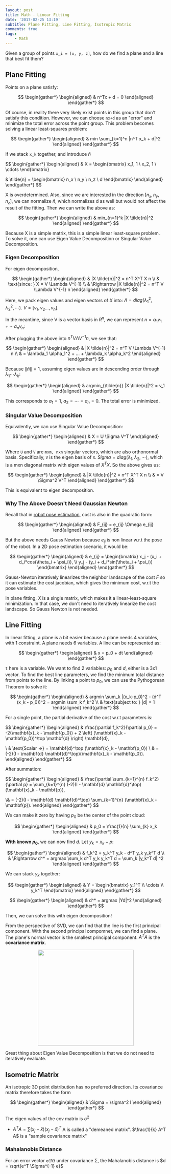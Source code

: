```yaml
---
layout: post
title: Math - Linear Fitting
date: '2017-02-25 13:19'
subtitle: Plane Fitting, Line Fitting, Isotropic Matrix
comments: true
tags:
    - Math
---
```


Given a group of points `x_i = [x, y, z]`, how do we find a plane and a line that best fit them?

## Plane Fitting

Points on a plane satisfy:

$$
\begin{gather*}
\begin{aligned}
& n^Tx + d = 0
\end{aligned}
\end{gather*}
$$

Of course, in reality there very likely exist points in this group that don't satisfy this condition. However, we can choose `nx+d` as an "error" and minimize the total error across the point group. This problem becomes solving a linear least-squares problem:

$$
\begin{gather*}
\begin{aligned}
& min \sum_{k=1}^n |n^T x_k + d|^2
\end{aligned}
\end{gather*}
$$

If we stack `x_k` together, and introduce $\tilde{n}$

$$
\begin{gather*}
\begin{aligned}
& X = \begin{bmatrix}
x_1, 1 \\
x_2, 1 \\
\cdots
\end{bmatrix}

& \tilde{n} = \begin{bmatrix}
n_x \\
n_y \\
n_z \\
d
\end{bmatrix}
\end{aligned}
\end{gather*}
$$

X is overdetermined. Also, since we are interested in the direction $[n_x, n_y, n_z]$, we can normalize $\tilde{n}$, which normalizes d as well but would not affect the result of the fitting. Then we can write the above as:

$$
\begin{gather*}
\begin{aligned}
& min_{n=1}^k |X \tilde{n}|^2
\end{aligned}
\end{gather*}
$$

Because X is a simple matrix, this is a simple linear least-square problem. To solve it, one can use Eigen Value Decomposition or Singular Value Decomposition.

### Eigen Decomposition

For eigen decomposition,

$$
\begin{gather*}
\begin{aligned}
& |X \tilde{n}|^2 = n^T X^T X n
\\ & \text{since: } X = V \Lambda V^{-1}
\\ & \Rightarrow
|X \tilde{n}|^2 = n^T  V \Lambda V^{-1} n
\end{aligned}
\end{gather*}
$$

Here, we pack eigen values and eigen vectors of $X$ into: $\Lambda = diag(\lambda_1^2, \lambda_2^2, \cdots)$. $V = [v_1, v_2 ..., v_n]$. 

In the meantime, since V is a vector basis in $R^n$, we can represent $n = \alpha_1 v_1 + \cdots \alpha_n v_n$:

After plugging the above into $n^T  V \Lambda V^{-1} n$, we see that:

$$
\begin{gather*}
\begin{aligned}
& |X \tilde{n}|^2 = n^T  V \Lambda V^{-1} n
\\ & = \lambda_1 \alpha_1^2 + ... + \lambda_k \alpha_k^2
\end{aligned}
\end{gather*}
$$

Because $\|\tilde{n}\| = 1$, assuming eigen values are in descending order through $\lambda_1 \cdots \lambda_k$:

$$
\begin{gather*}
\begin{aligned}
& argmin_{\tilde{n}} |X \tilde{n}|^2 = v_1
\end{aligned}
\end{gather*}
$$

This corresponds to $a_1 = 1$, $a_2 = \cdots = a_n = 0$. The total error is minimized.

### Singular Value Decomposition

Equivalently, we can use Singular Value Decomposition:

$$
\begin{gather*}
\begin{aligned}
& X = U \Sigma V^T
\end{aligned}
\end{gather*}
$$

Where `U` and `V` are `mxm, nxn` singular vectors, which are also orthonormal basis. Specifically, `V` is the eigen basis of `X`. $Sigma = diag(\lambda_1, \lambda_2, \cdots)$, which is a mxn diagonal matrix with eigen values of $X^TX$. So the above gives us:

$$
\begin{gather*}
\begin{aligned}
& |X \tilde{n}|^2 = n^T X^T X n
\\ & = V \Sigma^2 V^T
\end{aligned}
\end{gather*}
$$

This is equivalent to eigen decomposition.

### Why The Above Doesn't Need Gaussian Newton

Recall that in [robot pose estimation](https://ricojia.github.io/2024/07/11/rgbd-slam-bundle-adjustment/#how-to-formulate-slam-into-an-optimization-problem), cost is also in the quadratic form:

$$
\begin{gather*}
\begin{aligned}
& F_{ij} = e_{ij} \Omega e_{ij}
\end{aligned}
\end{gather*}
$$

But the above needs Gauss Newton because $e_{ij}$ is non linear w.r.t the pose of the robot. In a 2D pose estimation scenario, it would be:

$$
\begin{gather*}
\begin{aligned}
& e_{ij} =
\begin{bmatrix}
x_j - (x_i + d_i*cos(\theta_i + \psi_i)), \\
y_j - (y_i + d_i*sin(\theta_i + \psi_i))
\end{bmatrix}
\end{aligned}
\end{gather*}
$$

Gauss-Newton iteratively linearizes the neighbor landscape of the cost $F$ so it can estimate the cost jacobian, which gives the minimum cost, w.r.t the pose variables.

In plane fitting, $X$ is a single matrix, which makes it a linear-least-square minimization. In that case, we don't need to iteratively linearize the cost landscape. So Gauss Newton is not needed.

## Line Fitting

In linear fitting, a plane is a bit easier because a plane needs 4 variables, with 1 constraint. A plane needs 6 variables. A line can be represented as:

$$
\begin{gather*}
\begin{aligned}
& x = p_0 + dt
\end{aligned}
\end{gather*}
$$

`t` here is a variable. We want to find 2 variables: $p_0$ and $d$, either is a 3x1 vector. To find the best line parameters, we find the minimum total distance from points to the line. By linking a point to $p_0$, we can use the Pythogorean Theorem to solve it:

$$
\begin{gather*}
\begin{aligned}
& argmin \sum_k |(x_k-p_0)^2 - (d^T (x_k - p_0))^2 = argmin \sum_k f_k^2
\\ & \text{subject to: }
|d| = 1
\end{aligned}
\end{gather*}
$$

For a single point, the partial derivative of the cost w.r.t parameters is:

$$
\begin{gather*}
\begin{aligned}
& \frac{\partial f_k^2}{\partial p_0} = -2(\mathbf{x}_k - \mathbf{p_0}) + 2 \left( (\mathbf{x}_k - \mathbf{p_0})^\top \mathbf{d} \right) \mathbf{d},

\\ & \text{Scalar =>} = \mathbf{d}^\top (\mathbf{x}_k - \mathbf{p_0})
\\ & = (-2)(I - \mathbf{d} \mathbf{d}^\top)(\mathbf{x}_k - \mathbf{p_0}).
\end{aligned}
\end{gather*}
$$

After summation:

$$
\begin{gather*}
\begin{aligned}
& \frac{\partial \sum_{k=1}^{n} f_k^2}{\partial p} = \sum_{k=1}^{n} (-2)(I - \mathbf{d} \mathbf{d}^\top)(\mathbf{x}_k - \mathbf{p}),

\\&
= (-2)(I - \mathbf{d} \mathbf{d}^\top) \sum_{k=1}^{n} (\mathbf{x}_k - \mathbf{p}).
\end{aligned}
\end{gather*}
$$

We can make it zero by having $p_0$ be the center of the point cloud:

$$
\begin{gather*}
\begin{aligned}
& p_0 = \frac{1}{n} \sum_{k} x_k
\end{aligned}
\end{gather*}
$$

**With known $p_0$**, we can now find $d$. Let $y_k = x_k - p$:

$$
\begin{gather*}
\begin{aligned}
& f_k^2 = y_k^T y_k - d^T y_k y_k^T d
\\ & \Rightarrow d^* = argmax \sum_k d^T y_k y_k^T d = \sum_k |y_k^T d| ^2
\end{aligned}
\end{gather*}
$$

We can stack $y_k$ together:

$$
\begin{gather*}
\begin{aligned}
& Y = \begin{bmatrix}
y_1^T
\\ \cdots
\\ y_k^T
\end{bmatrix}
\end{aligned}
\end{gather*}
$$

$$
\begin{gather*}
\begin{aligned}
& d^* = argmax |Yd|^2
\end{aligned}
\end{gather*}
$$

Then, we can solve this with eigen decomposition!

From the perspective of SVD, we can find that the line is the first principal component. With the second principal compomnet, we can find a plane. The plane's normal vector is the smallest principal component. $A^T A$ is the **covariance matrix**.

<div style="text-align: center;">
    <p align="center">
       <figure>
            <img src="https://github.com/user-attachments/assets/e61e0bb2-28cc-4217-bde9-d7038d897e82" height="300" alt=""/>
       </figure>
    </p>
</div>

Great thing about Eigen Value Decomposition is that we do not need to iteratively evaluate.

## Isometric Matrix

An isotropic 3D point distribution has no preferred direction. Its covariance matrix therefore takes the form

$$
\begin{gather*}
\begin{aligned}
& \Sigma = \sigma^2 I
\end{aligned}
\end{gather*}
$$

The eigen values of the cov matrix is $\sigma^2$

- $A^TA = \sum{(x_j - \bar{x})(x_j - \bar{x})^T}$ A is called a "demeaned matrix". $\frac{1}{k} A^T A$ is a "sample covariance matrix"

### Mahalanobis Distance

For an error vector `e∈R3` under covariance Σ, the Mahalanobis distance is $d = \sqrt{e^T \Sigma^{-1} e}$
